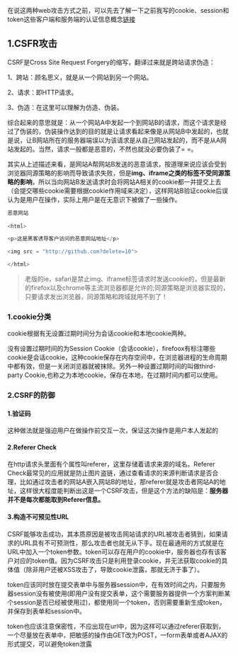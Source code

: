 在说这两种web攻击方式之前，可以先去了解一下之前我写的cookie、session和token这些客户端和服务端的认证信息概念[链接](https://github.com/Alexandermclean/Security-Cloud-Project#11%E5%9F%BA%E4%BA%8Etoken%E7%9A%84%E7%99%BB%E5%BD%95%E8%AE%A4%E8%AF%81)

## 1.CSFR攻击
CSRF是Cross Site Request Forgery的缩写，翻译过来就是跨站请求伪造：  

1、跨站：顾名思义，就是从一个网站到另一个网站。  

2、请求：即HTTP请求。  

3、伪造：在这里可以理解为仿造、伪装。  

综合起来的意思就是：从一个网站A中发起一个到网站B的请求，而这个请求是经过了伪装的，伪装操作达到的目的就是让请求看起来像是从网站B中发起的，也就是说，让B网站所在的服务器端误以为该请求是从自己网站发起的，而不是从A网站发起的。当然，请求一般都是恶意的，不然也就没必要伪装了= =。  

其实从上述描述来看，是网站A帮网站B发送的恶意请求，按道理来说应该会受到浏览器同源策略的影响而导致请求失败，但是**img、iframe之类的标签不受同源策略的影响**，所以当向网站B发送请求时会将网站A相关的cookie都一并提交上去（会提交哪些cookie需要根据cookie作用域来决定），这样网站B验证cookie后误认为是用户在操作，实际上用户是在无意识下被做了一些操作。
```javascript
恶意网站
 
<html>

<p>这是黑客诱导客户访问的恶意网站地址</p>

<img src = "http://github.com?delete=10">

</html>
```

> 老版的ie，safari是禁止img、iframe标签请求时发送cookie的，但是最新的firefox以及chrome等主流浏览器都是允许的;同源策略是浏览器实现的，只要请求发出浏览器，同源策略和跨域就用不到了！  

### 1.cookie分类
cookie根据有无设置过期时间分为会话cookie和本地cookie两种。  

没有设置过期时间的为Session Cookie（会话cookie），firefoox有标注哪些cookie是会话cookie，这种cookie保存在内存空间中，在浏览器进程的生命周期中都有效，但是一关闭浏览器就被抹除。另外一种设置过期时间的叫做third-party Cookie,也称之为本地cookie，保存在本地，在过期时间内都可以使用。

### 2.CSRF的防御
#### 1.验证码
这种做法就是强迫用户在做操作前交互一次，保证这次操作是用户本人发起的  

#### 2.Referer Check
在http请求头里面有个属性叫referer，这里存储着请求来源的域名。Referer Check最常见的应用就是防止图片盗链，通过查看请求的来源判断请求是否合理，比如通过攻击者的网站A嵌入网站B的地址，那referer就是攻击者网站A的地址，这样很大程度能判断出这是一个CSRF攻击，但是这个方法的缺陷是：**服务器并不是每次都能取到Referer信息。**  

#### 3.构造不可预见性URL
CSRF能够攻击成功，其本质原因是被攻击网站请求的URL被攻击者猜到，如果请求的URL具有不可预测性，那么攻击者也就无从下手。现在最通用的方式就是在URL中加入一个token参数。token可以存在用户的cookie中，服务器也存有该客户对应的token值。因为CSRF攻击只是利用登录cookie，并无法获取cookie的具体值（除非用户还被XSS攻击了，导致cookie泄露，那就无济于事了）。  

token应该同时放在提交表单中与服务器session中，在有效时间之内，只要服务器session没有被使用(即用户没有提交表单，这个需要服务器提供一个方案判断某个session是否已经被使用过)，都使用同一个token，否则需要重新生成token，并保存到表单和session中。

token也应该注意保密性，不应出现在url中，因为这样可以通过referer获取到，一个尽量放在表单中，把敏感的操作由GET改为POST，一form表单或者AJAX的形式提交，可以避免token泄露

